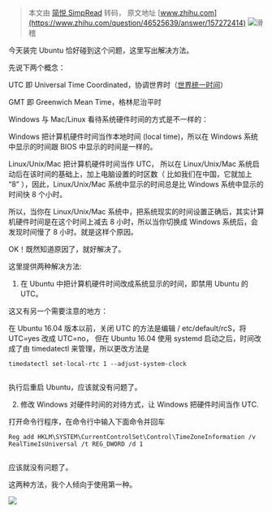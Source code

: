 > 本文由 [简悦 SimpRead](http://ksria.com/simpread/) 转码， 原文地址 [www.zhihu.com](https://www.zhihu.com/question/46525639/answer/157272414) ![](https://pic1.zhimg.com/v2-3177914b9b48abc693b1ae5ae36b5c00_xs.jpg?source=1940ef5c)滑稽

今天装完 Ubuntu 恰好碰到这个问题，这里写出解决方法。

先说下两个概念：

UTC 即 Universal Time Coordinated，协调世界时（[世界统一时间](https://link.zhihu.com/?target=http%3A//baike.baidu.com/link%3Furl%3DHnX2f1XGSuotBE1y-885nj2eeiyHnFBdgWHP_f0hCNDSHO9kUbSSNDaYDJ9BQ4p5JUzMhZfbPKv76FkHnZ5CtPgACZ5uVpz3R48L_SDVcQr0Q7jI75gXTkKwerfz1sOY8VFrTL0ddG-NmmwxIfXFSK)）

GMT 即 Greenwich Mean Time，格林尼治平时

Windows 与 Mac/Linux 看待系统硬件时间的方式是不一样的：

Windows 把计算机硬件时间当作本地时间 (local time)，所以在 Windows 系统中显示的时间跟 BIOS 中显示的时间是一样的。

Linux/Unix/Mac 把计算机硬件时间当作 UTC， 所以在 Linux/Unix/Mac 系统启动后在该时间的基础上，加上电脑设置的时区数（ 比如我们在中国，它就加上 “8” ），因此，Linux/Unix/Mac 系统中显示的时间总是比 Windows 系统中显示的时间快 8 个小时。

所以，当你在 Linux/Unix/Mac 系统中，把系统现实的时间设置正确后，其实计算机硬件时间是在这个时间上减去 8 小时，所以当你切换成 Windows 系统后，会发现时间慢了 8 小时。就是这样个原因。

  

OK！既然知道原因了，就好解决了。

这里提供两种解决方法:

1. 在 Ubuntu 中把计算机硬件时间改成系统显示的时间，即禁用 Ubuntu 的 UTC。

这又有另一个需要注意的地方：

在 Ubuntu 16.04 版本以前，关闭 UTC 的方法是编辑 / etc/default/rcS，将 UTC=yes 改成 UTC=no， 但在 Ubuntu 16.04 使用 systemd 启动之后，时间改成了由 timedatectl 来管理，所以更改方法是

  

```
timedatectl set-local-rtc 1 --adjust-system-clock


```

执行后重启 Ubuntu，应该就没有问题了。

  

2. 修改 Windows 对硬件时间的对待方式，让 Windows 把硬件时间当作 UTC.

打开命令行程序，在命令行中输入下面命令并回车

  

```
Reg add HKLM\SYSTEM\CurrentControlSet\Control\TimeZoneInformation /v RealTimeIsUniversal /t REG_DWORD /d 1


```

应该就没有问题了。

  

这两种方法，我个人倾向于使用第一种。

![](https://pic1.zhimg.com/50/7f2e7bd937daeeca641d15097f9198f0_720w.jpg?source=1940ef5c)
